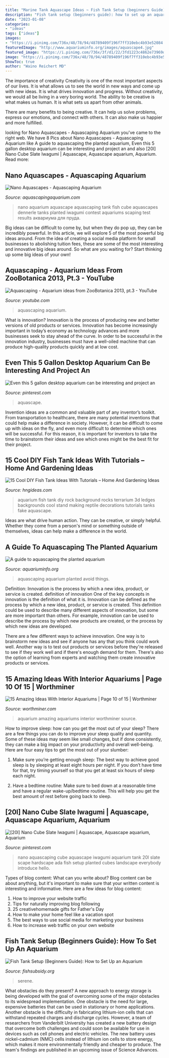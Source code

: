 ```yaml
---
title: "Marine Tank Aquascape Ideas ~ Fish Tank Setup (beginners Guide): How To Set Up An Aquarium"
description: "Fish tank setup (beginners guide): how to set up an aquarium"
date: "2023-01-08"
categories:
- "ideas"
tags: ["ideas"]
images:
- "https://i.pinimg.com/736x/48/78/94/48789409f196f7ff310ebc4b93e52084.jpg"
featuredImage: "http://www.aquariuminfo.org/images/aquascape4.jpg"
featured_image: "https://i.pinimg.com/736x/3f/d1/22/3fd1223c4862e73969d70e0c9ec53c8d--aquascaping-nano.jpg"
image: "https://i.pinimg.com/736x/48/78/94/48789409f196f7ff310ebc4b93e52084.jpg"
ShowToc: true
author: "Waino Reichert MD"
---
```



The importance of creativity
Creativity is one of the most important aspects of our lives. It is what allows us to see the world in new ways and come up with new ideas. It is what drives innovation and progress.
Without creativity, we would all be living in a very boring world. The ability to be creative is what makes us human. It is what sets us apart from other animals.

There are many benefits to being creative. It can help us solve problems, express our emotions, and connect with others. It can also make us happier and more fulfilled.

	

		
looking for Nano Aquascapes - Aquascaping Aquarium you've came to the right web. We have 8 Pics about Nano Aquascapes - Aquascaping Aquarium like A guide to aquascaping the planted aquarium, Even this 5 gallon desktop aquarium can be interesting and project an and also [20l] Nano Cube Slate Iwagumi | Aquascape, Aquascape aquarium, Aquarium. Read more:
		
    
## Nano Aquascapes - Aquascaping Aquarium

<img loading=lazy src="http://www.aquascapingaquarium.com/wp-content/gallery/nano-aquascapes/9b47761e423d0f47ad79c97580144b61.jpg" onerror="this.onerror=null;this.src='https://tse2.mm.bing.net/th?id=OIP.eUfwpHgnp4a8w_i90FXXXQHaIC&amp;pid=15.1';" alt="Nano Aquascapes - Aquascaping Aquarium">

_Source: aquascapingaquarium.com_

>nano aquarium aquascape aquascaping tank fish cube aquascapes dennerle tanks planted iwagumi contest aquariums scaping test results аквариума для пруда. 

	

Big ideas can be difficult to come by, but when they do pop up, they can be incredibly powerful. In this article, we will explore 5 of the most powerful big ideas around. From the idea of creating a social media platform for small businesses to abolishing tuition fees, these are some of the most interesting and innovative big ideas around. So what are you waiting for? Start thinking up some big ideas of your own!

    
## Aquascaping - Aquarium Ideas From ZooBotanica 2013, Pt.3 - YouTube

<img loading=lazy src="https://i.ytimg.com/vi/XQBBp-YuRHo/maxresdefault.jpg" onerror="this.onerror=null;this.src='https://tse2.mm.bing.net/th?id=OIP.NAORpQoRjjgNS79Om3WDwwHaEK&amp;pid=15.1';" alt="Aquascaping - Aquarium ideas from ZooBotanica 2013, pt.3 - YouTube">

_Source: youtube.com_

>aquascaping aquarium. 

	

What is innovation?
Innovation is the process of producing new and better versions of old products or services. Innovation has become increasingly important in today’s economy as technology advances and more businesses seek to stay ahead of the curve. In order to be successful in the innovation industry, businesses must have a well-oiled machine that can produce high-quality products quickly and at low cost.

    
## Even This 5 Gallon Desktop Aquarium Can Be Interesting And Project An

<img loading=lazy src="https://i.pinimg.com/736x/48/78/94/48789409f196f7ff310ebc4b93e52084.jpg" onerror="this.onerror=null;this.src='https://tse1.mm.bing.net/th?id=OIP.Jp2a4uBtYFJmXdzzU2qV-AHaIj&amp;pid=15.1';" alt="Even this 5 gallon desktop aquarium can be interesting and project an">

_Source: pinterest.com_

>aquascape. 

	

Invention ideas are a common and valuable part of any inventor’s toolkit. From transportation to healthcare, there are many potential inventions that could help make a difference in society. However, it can be difficult to come up with ideas on the fly, and even more difficult to determine which ones will be successful. For this reason, it is important for inventors to take the time to brainstorm their ideas and see which ones might be the best fit for their project.

    
## 15 Cool DIY Fish Tank Ideas With Tutorials – Home And Gardening Ideas

<img loading=lazy src="http://hngideas.com/wp-content/uploads/2018/09/making-a-fish-tank.jpg?x83805" onerror="this.onerror=null;this.src='https://tse1.mm.bing.net/th?id=OIP.pSg6P87jvszsUD9uzLlTBAHaFT&amp;pid=15.1';" alt="15 Cool DIY Fish Tank Ideas With Tutorials – Home And Gardening Ideas">

_Source: hngideas.com_

>aquarium fish tank diy rock background rocks terrarium 3d ledges backgrounds cool stand making reptile decorations tutorials tanks fake aquascape. 

	

Ideas are what drive human action. They can be creative, or simply helpful. Whether they come from a person's mind or something outside of themselves, ideas can help make a difference in the world.

    
## A Guide To Aquascaping The Planted Aquarium

<img loading=lazy src="http://www.aquariuminfo.org/images/aquascape4.jpg" onerror="this.onerror=null;this.src='https://tse3.mm.bing.net/th?id=OIP.2y2dvLuyqfvOfO6-CbRS-gHaDY&amp;pid=15.1';" alt="A guide to aquascaping the planted aquarium">

_Source: aquariuminfo.org_

>aquascaping aquarium planted avoid things. 

	

Definition: Innovation is the process by which a new idea, product, or service is created.
definition of innovation
One of the key concepts in innovation is the definition of what it is. Innovation can be defined as the process by which a new idea, product, or service is created. This definition could be used to describe many different aspects of innovation, but some are more important than others. For example, innovation can be used to describe the process by which new products are created, or the process by which new ideas are developed.

There are a few different ways to achieve innovation. One way is to brainstorm new ideas and see if anyone has any that you think could work well. Another way is to test out products or services before they're released to see if they work well and if there's enough demand for them. There's also the option of learning from experts and watching them create innovative products or services.

    
## 15 Amazing Ideas With Interior Aquariums | Page 10 Of 15 | Worthminer

<img loading=lazy src="https://worthminer.com/wp-content/uploads/2017/12/aquarium-10.jpg" onerror="this.onerror=null;this.src='https://tse1.mm.bing.net/th?id=OIP.siLimFr_VfT91IIY31TFaAHaLH&amp;pid=15.1';" alt="15 Amazing Ideas With Interior Aquariums | Page 10 of 15 | Worthminer">

_Source: worthminer.com_

>aquarium amazing aquariums interior worthminer source. 

	

How to improve sleep: how can you get the most out of your sleep?
There are a few things you can do to improve your sleep quality and quantity. Some of these ideas may seem like small changes, but if done consistently, they can make a big impact on your productivity and overall well-being. Here are four easy tips to get the most out of your slumber: 
1. Make sure you’re getting enough sleep: The best way to achieve good sleep is by sleeping at least eight hours per night. If you don’t have time for that, try timing yourself so that you get at least six hours of sleep each night. 

2. Have a bedtime routine: Make sure to bed down at a reasonable time and have a regular wake-up/bedtime routine. This will help you get the best amount of rest before going back to sleep. 


    
## [20l] Nano Cube Slate Iwagumi | Aquascape, Aquascape Aquarium, Aquarium

<img loading=lazy src="https://i.pinimg.com/736x/3f/d1/22/3fd1223c4862e73969d70e0c9ec53c8d--aquascaping-nano.jpg" onerror="this.onerror=null;this.src='https://tse2.mm.bing.net/th?id=OIP.YHopgHxHOALVhZoM0LpRRwDjES&amp;pid=15.1';" alt="[20l] Nano Cube Slate Iwagumi | Aquascape, Aquascape aquarium, Aquarium">

_Source: pinterest.com_

>nano aquascaping cube aquascape iwagumi aquarium tank 20l slate scape hardscape ada fish setup planted cubes landscape everybody introduce hello. 

	

Types of blog content: What can you write about?
Blog content can be about anything, but it's important to make sure that your written content is interesting and informative. Here are a few ideas for blog content:
1. How to improve your website traffic 
2. Tips for naturally improving blog following 
3. 25 creativehomemade gifts for Father's Day 
4. How to make your home feel like a vacation spot 
5. The best ways to use social media for marketing your business 
6. How to increase web traffic on your own website 

    
## Fish Tank Setup (Beginners Guide): How To Set Up An Aquarium

<img loading=lazy src="https://fishsubsidy.org/wp-content/uploads/2019/10/cfc9b9fb4202817d29069b567b65e9a5-1024x768.jpg" onerror="this.onerror=null;this.src='https://tse3.mm.bing.net/th?id=OIP.cnIfMSjF3CgeCnWbJVgTfgHaFj&amp;pid=15.1';" alt="Fish Tank Setup (Beginners Guide): How to Set Up an Aquarium">

_Source: fishsubsidy.org_

>serene. 

	

What obstacles do they present?
A new approach to energy storage is being developed with the goal of overcoming some of the major obstacles to its widespread implementation. One obstacle is the need for large, expensive batteries that can be used in stationary or home applications. Another obstacle is the difficulty in fabricating lithium-ion cells that can withstand repeated charges and discharge cycles. However, a team of researchers from Vanderbilt University has created a new battery design that overcome both challenges and could soon be available for use in devices such as cell phones and electric vehicles. The new battery uses nickel-cadmium (NMC) cells instead of lithium ion cells to store energy, which makes it more environmentally friendly and cheaper to produce. The team's findings are published in an upcoming issue of Science Advances.

